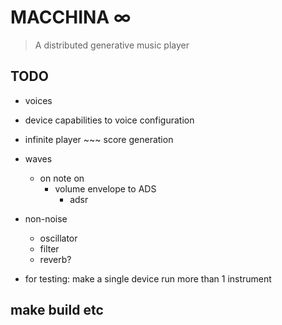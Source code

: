 # MACCHINA ∞

> A distributed generative music player

## TODO

- voices
- device capabilities to voice configuration
- infinite player ~~~ score generation

- waves
	- on note on
		- volume envelope to ADS
			- adsr

- non-noise
	- oscillator
	- filter
	- reverb?

- for testing: make a single device run more than 1 instrument

## make build etc
